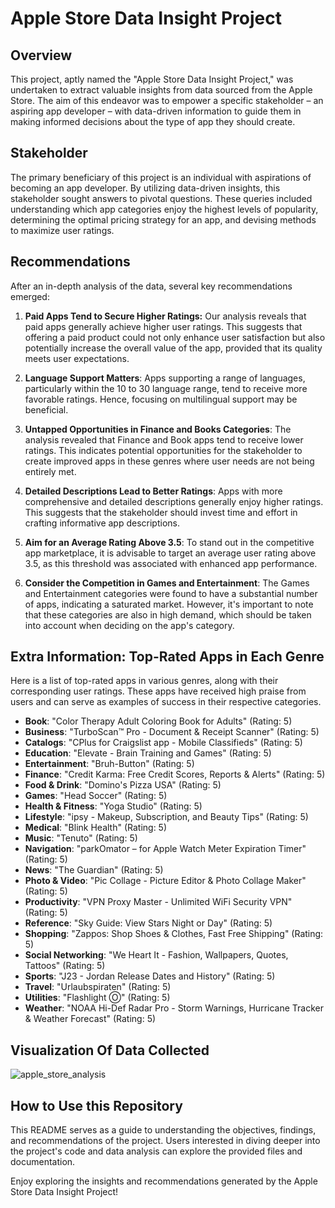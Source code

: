 # Apple Store Data Insight Project

## Overview
This project, aptly named the "Apple Store Data Insight Project," was undertaken to extract valuable insights from data sourced from the Apple Store. The aim of this endeavor was to empower a specific stakeholder – an aspiring app developer – with data-driven information to guide them in making informed decisions about the type of app they should create.

## Stakeholder
The primary beneficiary of this project is an individual with aspirations of becoming an app developer. By utilizing data-driven insights, this stakeholder sought answers to pivotal questions. These queries included understanding which app categories enjoy the highest levels of popularity, determining the optimal pricing strategy for an app, and devising methods to maximize user ratings.

## Recommendations
After an in-depth analysis of the data, several key recommendations emerged:

1. **Paid Apps Tend to Secure Higher Ratings:** Our analysis reveals that paid apps generally achieve higher user ratings. This suggests that offering a paid product could not only enhance user satisfaction but also potentially increase the overall value of the app, provided that its quality meets user expectations.

2. **Language Support Matters**: Apps supporting a range of languages, particularly within the 10 to 30 language range, tend to receive more favorable ratings. Hence, focusing on multilingual support may be beneficial.

3. **Untapped Opportunities in Finance and Books Categories**: The analysis revealed that Finance and Book apps tend to receive lower ratings. This indicates potential opportunities for the stakeholder to create improved apps in these genres where user needs are not being entirely met.

4. **Detailed Descriptions Lead to Better Ratings**: Apps with more comprehensive and detailed descriptions generally enjoy higher ratings. This suggests that the stakeholder should invest time and effort in crafting informative app descriptions.

5. **Aim for an Average Rating Above 3.5**: To stand out in the competitive app marketplace, it is advisable to target an average user rating above 3.5, as this threshold was associated with enhanced app performance.

6. **Consider the Competition in Games and Entertainment**: The Games and Entertainment categories were found to have a substantial number of apps, indicating a saturated market. However, it's important to note that these categories are also in high demand, which should be taken into account when deciding on the app's category.

## Extra Information: Top-Rated Apps in Each Genre

Here is a list of top-rated apps in various genres, along with their corresponding user ratings. These apps have received high praise from users and can serve as examples of success in their respective categories.

- **Book**: "Color Therapy Adult Coloring Book for Adults" (Rating: 5)
- **Business**: "TurboScan™ Pro - Document & Receipt Scanner" (Rating: 5)
- **Catalogs**: "CPlus for Craigslist app - Mobile Classifieds" (Rating: 5)
- **Education**: "Elevate - Brain Training and Games" (Rating: 5)
- **Entertainment**: "Bruh-Button" (Rating: 5)
- **Finance**: "Credit Karma: Free Credit Scores, Reports & Alerts" (Rating: 5)
- **Food & Drink**: "Domino's Pizza USA" (Rating: 5)
- **Games**: "Head Soccer" (Rating: 5)
- **Health & Fitness**: "Yoga Studio" (Rating: 5)
- **Lifestyle**: "ipsy - Makeup, Subscription, and Beauty Tips" (Rating: 5)
- **Medical**: "Blink Health" (Rating: 5)
- **Music**: "Tenuto" (Rating: 5)
- **Navigation**: "parkOmator – for Apple Watch Meter Expiration Timer" (Rating: 5)
- **News**: "The Guardian" (Rating: 5)
- **Photo & Video**: "Pic Collage - Picture Editor & Photo Collage Maker" (Rating: 5)
- **Productivity**: "VPN Proxy Master - Unlimited WiFi Security VPN" (Rating: 5)
- **Reference**: "Sky Guide: View Stars Night or Day" (Rating: 5)
- **Shopping**: "Zappos: Shop Shoes & Clothes, Fast Free Shipping" (Rating: 5)
- **Social Networking**: "We Heart It - Fashion, Wallpapers, Quotes, Tattoos" (Rating: 5)
- **Sports**: "J23 - Jordan Release Dates and History" (Rating: 5)
- **Travel**: "Urlaubspiraten" (Rating: 5)
- **Utilities**: "Flashlight Ⓞ" (Rating: 5)
- **Weather**: "NOAA Hi-Def Radar Pro - Storm Warnings, Hurricane Tracker & Weather Forecast" (Rating: 5)

## Visualization Of Data Collected
![apple_store_analysis](https://github.com/bobo305/Apple-Store-data-insight-project/assets/126503694/f477b4f7-8e7a-46af-bb78-78d7be1940c4)

## How to Use this Repository
This README serves as a guide to understanding the objectives, findings, and recommendations of the project. Users interested in diving deeper into the project's code and data analysis can explore the provided files and documentation.





Enjoy exploring the insights and recommendations generated by the Apple Store Data Insight Project!
